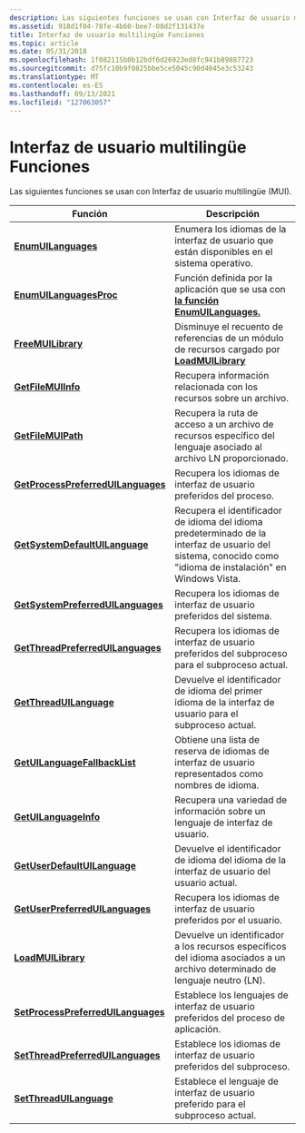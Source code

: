 ```yaml
---
description: Las siguientes funciones se usan con Interfaz de usuario multilingüe (MUI).
ms.assetid: 918d1f04-78fe-4b60-bee7-08d2f131437e
title: Interfaz de usuario multilingüe Funciones
ms.topic: article
ms.date: 05/31/2018
ms.openlocfilehash: 1f082115b0b12bdf6d26923ed8fc941b89887723
ms.sourcegitcommit: d75fc10b9f0825bbe5ce5045c90d4045e3c53243
ms.translationtype: MT
ms.contentlocale: es-ES
ms.lasthandoff: 09/13/2021
ms.locfileid: "127063057"
---
```

# <a name="multilingual-user-interface-functions"></a>Interfaz de usuario multilingüe Funciones

Las siguientes funciones se usan con Interfaz de usuario multilingüe (MUI).



| Función                                                                 | Descripción                                                                                                             |
|--------------------------------------------------------------------------|-------------------------------------------------------------------------------------------------------------------------|
| [**EnumUILanguages**](/windows/desktop/api/Winnls/nf-winnls-enumuilanguagesa)                               | Enumera los idiomas de la interfaz de usuario que están disponibles en el sistema operativo.                                     |
| [**EnumUILanguagesProc**](/windows/win32/api/winnls/nc-winnls-uilanguage_enumproca)                       | Función definida por la aplicación que se usa con [**la función EnumUILanguages.**](/windows/desktop/api/Winnls/nf-winnls-enumuilanguagesa)                      |
| [**FreeMUILibrary**](/windows/desktop/api/Muiload/nf-muiload-freemuilibrary)                                 | Disminuye el recuento de referencias de un módulo de recursos cargado por [ **LoadMUILibrary**](/windows/desktop/api/Muiload/nf-muiload-loadmuilibrarya)                  |
| [**GetFileMUIInfo**](/windows/desktop/api/Winnls/nf-winnls-getfilemuiinfo)                                 | Recupera información relacionada con los recursos sobre un archivo.                                                                    |
| [**GetFileMUIPath**](/windows/desktop/api/Winnls/nf-winnls-getfilemuipath)                                 | Recupera la ruta de acceso a un archivo de recursos específico del lenguaje asociado al archivo LN proporcionado.                           |
| [**GetProcessPreferredUILanguages**](/windows/desktop/api/Winnls/nf-winnls-getprocesspreferreduilanguages) | Recupera los idiomas de interfaz de usuario preferidos del proceso.                                                                           |
| [**GetSystemDefaultUILanguage**](/windows/desktop/api/Winnls/nf-winnls-getsystemdefaultuilanguage)         | Recupera el identificador de idioma del idioma predeterminado de la interfaz de usuario del sistema, conocido como "idioma de instalación" en Windows Vista. |
| [**GetSystemPreferredUILanguages**](/windows/desktop/api/Winnls/nf-winnls-getsystempreferreduilanguages)   | Recupera los idiomas de interfaz de usuario preferidos del sistema.                                                                            |
| [**GetThreadPreferredUILanguages**](/windows/desktop/api/Winnls/nf-winnls-getthreadpreferreduilanguages)   | Recupera los idiomas de interfaz de usuario preferidos del subproceso para el subproceso actual.                                                     |
| [**GetThreadUILanguage**](/windows/desktop/api/Winnls/nf-winnls-getthreaduilanguage)                       | Devuelve el identificador de idioma del primer idioma de la interfaz de usuario para el subproceso actual.                            |
| [**GetUILanguageFallbackList**](/windows/desktop/api/Muiload/nf-muiload-getuilanguagefallbacklist)           | Obtiene una lista de reserva de idiomas de interfaz de usuario representados como nombres de idioma.                                         |
| [**GetUILanguageInfo**](/windows/desktop/api/Winnls/nf-winnls-getuilanguageinfo)                           | Recupera una variedad de información sobre un lenguaje de interfaz de usuario.                                                     |
| [**GetUserDefaultUILanguage**](/windows/desktop/api/Winnls/nf-winnls-getuserdefaultuilanguage)             | Devuelve el identificador de idioma del idioma de la interfaz de usuario del usuario actual.                                          |
| [**GetUserPreferredUILanguages**](/windows/desktop/api/Winnls/nf-winnls-getuserpreferreduilanguages)       | Recupera los idiomas de interfaz de usuario preferidos por el usuario.                                                                              |
| [**LoadMUILibrary**](/windows/desktop/api/Muiload/nf-muiload-loadmuilibrarya)                                 | Devuelve un identificador a los recursos específicos del idioma asociados a un archivo determinado de lenguaje neutro (LN).            |
| [**SetProcessPreferredUILanguages**](/windows/desktop/api/Winnls/nf-winnls-setprocesspreferreduilanguages) | Establece los lenguajes de interfaz de usuario preferidos del proceso de aplicación.                                                    |
| [**SetThreadPreferredUILanguages**](/windows/desktop/api/Winnls/nf-winnls-setthreadpreferreduilanguages)   | Establece los idiomas de interfaz de usuario preferidos del subproceso.                                                                                 |
| [**SetThreadUILanguage**](/windows/desktop/api/Winnls/nf-winnls-setthreaduilanguage)                       | Establece el lenguaje de interfaz de usuario preferido para el subproceso actual.                                                      |



 

 

 
